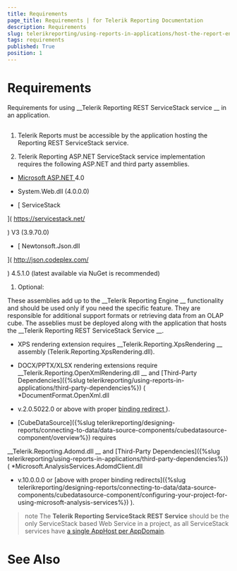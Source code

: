 ```yaml
---
title: Requirements
page_title: Requirements | for Telerik Reporting Documentation
description: Requirements
slug: telerikreporting/using-reports-in-applications/host-the-report-engine-remotely/telerik-reporting-rest-services/servicestack-implementation/requirements
tags: requirements
published: True
position: 1
---
```


# Requirements



Requirements for using 
__Telerik Reporting REST ServiceStack service
__ in an application.
      


## 

1. Telerik Reports must be accessible by the application hosting the Reporting REST ServiceStack service.
            


1. Telerik Reporting ASP.NET ServiceStack service implementation requires
              the following ASP.NET and third party assemblies.
            


* [Microsoft ASP.NET 
](http://www.asp.net/
)                  4.0
                


* System.Web.dll (4.0.0.0)
                    


* [                      ServiceStack
                    
](                      https://servicestack.net/
                    
)                  V3 (3.9.70.0)
                


* [                      Newtonsoft.Json.dll
                    
](                      http://json.codeplex.com/
                    
)                  4.5.1.0 (latest available via NuGet is recommended)
                


1. Optional:
            
These assemblies add up to the 
__Telerik Reporting Engine
__ functionality and should be used only if you need the specific feature.
              They are responsible for additional support formats or retrieving data from an OLAP cube. The asseblies must be deployed along with the
              application that hosts the 
__Telerik Reporting REST ServiceStack Service
__.
            


* XPS rendering extension requires 
__Telerik.Reporting.XpsRendering
__ assembly (Telerik.Reporting.XpsRendering.dll).
                


* DOCX/PPTX/XLSX rendering extensions require 
__Telerik.Reporting.OpenXmlRendering.dll
__                  and 
[Third-Party Dependencies]({%slug telerikreporting/using-reports-in-applications/third-party-dependencies%})
 (
*DocumentFormat.OpenXml.dll
* v.2.0.5022.0 or above with proper 
[binding redirect
](http://msdn.microsoft.com/en-us/library/eftw1fys(v=vs.110).aspx
)).
                


* [CubeDataSource]({%slug telerikreporting/designing-reports/connecting-to-data/data-source-components/cubedatasource-component/overview%})
 requires
                  
__Telerik.Reporting.Adomd.dll
__ and 
[Third-Party Dependencies]({%slug telerikreporting/using-reports-in-applications/third-party-dependencies%})
                  (
*Microsoft.AnalysisServices.AdomdClient.dll
* v.10.0.0.0 or 
[above with proper binding redirects]({%slug telerikreporting/designing-reports/connecting-to-data/data-source-components/cubedatasource-component/configuring-your-project-for-using-microsoft-analysis-services%})
).
                


>note The  __Telerik Reporting ServiceStack REST Service__  should be the only ServiceStack based Web Service in a project, as all ServiceStack services have [a single AppHost per AppDomain](                http://mono.servicestack.net/ServiceStack.Hello/#AppHost              ).          


# See Also

